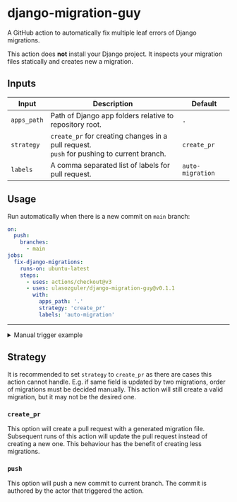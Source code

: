 # django-migration-guy

A GitHub action to automatically fix multiple leaf errors of Django migrations.

This action does **not** install your Django project. It inspects your migration files statically and creates new a migration.

## Inputs

|Input|Description|Default|
|---|---|---|
|`apps_path`|Path of Django app folders relative to repository root.|`.`|
|`strategy`|`create_pr` for creating changes in a pull request.<br>`push` for pushing to current branch.|`create_pr`|
|`labels`|A comma separated list of labels for pull request.|`auto-migration`|


## Usage

Run automatically when there is a new commit on `main` branch:

```yaml
on:
  push:
    branches:
      - main
jobs:
  fix-django-migrations:
    runs-on: ubuntu-latest
    steps:
      - uses: actions/checkout@v3
      - uses: ulasozguler/django-migration-guy@v0.1.1
        with:
          apps_path: '.'
          strategy: 'create_pr'
          labels: 'auto-migration'
```

---

<details>
  <summary>Manual trigger example</summary>

```yaml
on:
  workflow_dispatch:
    inputs:
      apps_path:
        description: 'Apps path'
        required: true
        default: '.'
      strategy:
        type: choice
        description: Strategy
        options: 
        - create_pr
        - push
        default: create_pr
      labels:
        description: A comma separated list of labels for pull request.
        default: auto-migration
jobs:
  fix-migrations:
    runs-on: ubuntu-latest
    steps:
      - uses: actions/checkout@v3
      - uses: ulasozguler/django-migration-guy@v0.1.1
        with:
          apps_path: ${{ inputs.apps_path }}
          strategy: ${{ inputs.strategy }}
          labels: ${{ inputs.labels }}
```
</details>

## Strategy

It is recommended to set `strategy` to `create_pr` as there are cases this action cannot handle. E.g. if same field is updated by two migrations, order of migrations must be decided manually. This action will still create a valid migration, but it may not be the desired one.

### `create_pr`

This option will create a pull request with a generated migration file. Subsequent runs of this action will update the pull request instead of creating a new one. This behaviour has the benefit of creating less migrations. 

### `push`

This option will push a new commit to current branch. The commit is authored by the actor that triggered the action.
